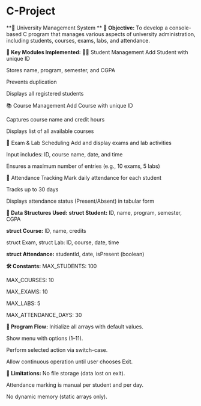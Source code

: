 # C-Project

**🧾 University Management System **
**📌 Objective:**
To develop a console-based C program that manages various aspects of university administration, including students, courses, exams, labs, and attendance.

**🧠 Key Modules Implemented:**
👨‍🎓 Student Management
Add Student with unique ID

Stores name, program, semester, and CGPA

Prevents duplication

Displays all registered students

📚 Course Management
Add Course with unique ID

Captures course name and credit hours

Displays list of all available courses

📝 Exam & Lab Scheduling
Add and display exams and lab activities

Input includes: ID, course name, date, and time

Ensures a maximum number of entries (e.g., 10 exams, 5 labs)

📅 Attendance Tracking
Mark daily attendance for each student

Tracks up to 30 days

Displays attendance status (Present/Absent) in tabular form

**🧾 Data Structures Used:**
**struct Student:** ID, name, program, semester, CGPA

**struct Course:** ID, name, credits

struct Exam, struct Lab: ID, course, date, time

**struct Attendance:** studentId, date, isPresent (boolean)

**🛠 Constants:**
MAX_STUDENTS: 100

MAX_COURSES: 10

MAX_EXAMS: 10

MAX_LABS: 5

MAX_ATTENDANCE_DAYS: 30

**🧮 Program Flow:**
Initialize all arrays with default values.

Show menu with options (1–11).

Perform selected action via switch-case.

Allow continuous operation until user chooses Exit.

**📌 Limitations:**
No file storage (data lost on exit).

Attendance marking is manual per student and per day.

No dynamic memory (static arrays only).

